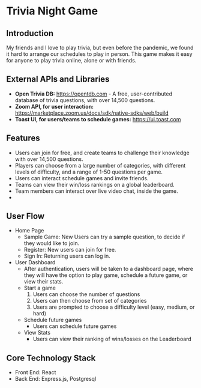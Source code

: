 # Trivia Night Game

## Introduction
My friends and I love to play trivia, but even before the pandemic, we found it hard to arrange our schedules to play in person. This game makes it easy for anyone to play trivia online, alone or with friends.

## External APIs and Libraries
- **Open Trivia DB:** https://opentdb.com - A free, user-contributed database of trivia questions, with over 14,500 questions.
- **Zoom API, for user interaction:** https://marketplace.zoom.us/docs/sdk/native-sdks/web/build
- **Toast UI, for users/teams to schedule games:** https://ui.toast.com

## Features
- Users can join for free, and create teams to challenge their knowledge with over 14,500 questions.
- Players can choose from a large number of categories, with different levels of difficulty, and a range of 1-50 questions per game.
- Users can interact schedule games and invite friends.
- Teams can view their win/loss rankings on a global leaderboard.
- Team members can interact over live video chat, inside the game.
- 

## User Flow
- Home Page
  - Sample Game: New Users can try a sample question, to decide if they would like to join.
  - Register: New users can join for free.
  - Sign In: Returning users can log in.
- User Dashboard
  -  After authentication, users will be taken to a dashboard page, where they will have the option to play game, schedule a future game, or view their stats.
    - Start a game
      1. Users can choose the number of questions
      2. Users can then choose from set of categories
      3. Users are prompted to choose a difficulty level (easy, medium, or hard)
    - Schedule future games
      - Users can schedule future games 
    - View Stats
        - Users can view their ranking of wins/losses on the Leaderboard

## Core Technology Stack
- Front End: React
- Back End: Express.js, Postgresql
